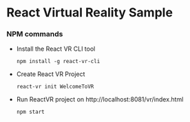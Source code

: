 # React Virtual Reality Sample

### NPM commands

- Install the React VR CLI tool

    `npm install -g react-vr-cli`
  
- Create React VR Project

    `react-vr init WelcomeToVR`
   
-  Run ReactVR project on http://localhost:8081/vr/index.html

    `npm start`
